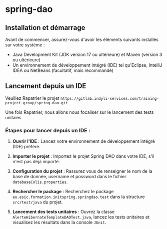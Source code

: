 # spring-dao

## Installation et démarrage

Avant de commencer, assurez-vous d'avoir les éléments suivants installés sur votre système :

- Java Development Kit (JDK version 17 ou ultérieure) et Maven (version 3 ou ultérieure)
- Un environnement de développement intégré (IDE) tel qu'Eclipse, IntelliJ IDEA ou NetBeans (facultatif, mais recommandé)

## Lancement depuis un IDE

Veuillez Rapatrier le projet `https://gitlab.indyli-services.com/training-project-group/spring-dao.git`

Une fois Rapatrier, nous allons nous focaliser sur le lancement des tests unitaies

### Étapes pour lancer depuis un IDE :

1. **Ouvrir l'IDE** : Lancez votre environnement de développement intégré (IDE) préféré.

2. **Importer le projet** : Importez le projet Spring DAO dans votre IDE, s'il n'est pas déjà importé.

3. **Configuration du projet** : Rassurez vous de renseigner le nom de la base de donnée, username et possword dans le fichier `databaseColis.properties`.

4. **Rechercher le package** : Recherchez le package `eu.esic.formation.initspring.springdao.test` dans la structure `src/test/java` du projet.

5. **Lancement des tests unitaires** : Ouvrez la classe `AlerteHibernateTemplateDAOTest.java`, lancez les tests unitaires et visualisez les résultats dans la console `JUnit`.